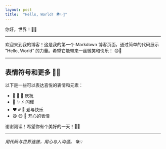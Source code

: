 ```yaml
---
layout: post
title:  "Hello, World! 🌍✨🎉"
---
```



你好，世界！👋😁

---

欢迎来到我的博客！这是我的第一个 Markdown 博客页面，通过简单的代码展示 "Hello, World" 的力量。希望它能带来一丝微笑和快乐！ 😊💖

---

## 表情符号和更多 🎨🎈

以下是一些可以表达喜悦的表情和元素：
- 🎉 🎁 🎊 庆祝
- 🌟 ✨ ⚡ 闪耀
- ❤️ 💕 💖 爱与快乐
- 😄 😍 🤩 开心的表情

谢谢阅读！希望你有个美好的一天！🎈🎉

---
_用代码与世界连接，用心与人沟通。_ 🛠️💡
